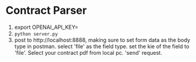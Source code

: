# Contract Parser
1. export OPENAI_API_KEY=
2. `python server.py`
3. post to http://localhost:8888, making sure to set form data as the body type in postman. select 'file' as the field type. set the kie of the field to 'file'. Select your contract pdf from local pc. 'send' request.